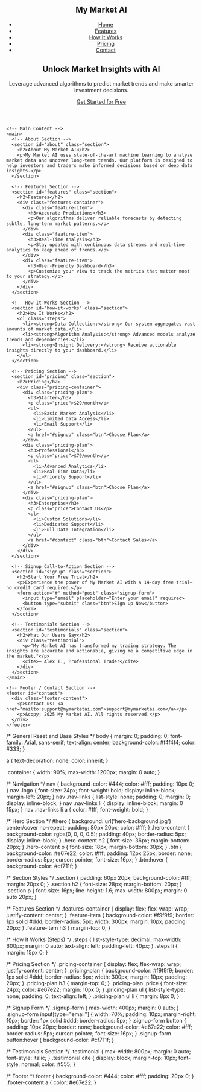 <!DOCTYPE html>
<html lang="en">
  <head>
    <meta charset="utf-8">
    <title>My Market AI - Unlock Market Insights with AI</title>
    <meta name="viewport" content="width=device-width, initial-scale=1">
    <link rel="stylesheet" href="styles.css">
  </head>
  <body>
    <!-- Header with Navigation and Hero Section -->
    <header>
      <nav>
        <div class="container">
          <h1 class="logo">My Market AI</h1>
          <ul class="nav-links">
            <li><a href="#hero">Home</a></li>
            <li><a href="#features">Features</a></li>
            <li><a href="#how-it-works">How It Works</a></li>
            <li><a href="#pricing">Pricing</a></li>
            <li><a href="#contact">Contact</a></li>
          </ul>
        </div>
      </nav>
      <div id="hero">
        <div class="hero-content">
          <h2>Unlock Market Insights with AI</h2>
          <p>Leverage advanced algorithms to predict market trends and make smarter investment decisions.</p>
          <a href="#signup" class="btn">Get Started for Free</a>
        </div>
      </div>
    </header>

    <!-- Main Content -->
    <main>
      <!-- About Section -->
      <section id="about" class="section">
        <h2>About My Market AI</h2>
        <p>My Market AI uses state-of-the-art machine learning to analyze market data and uncover long-term trends. Our platform is designed to help investors and traders make informed decisions based on deep data insights.</p>
      </section>

      <!-- Features Section -->
      <section id="features" class="section">
        <h2>Features</h2>
        <div class="features-container">
          <div class="feature-item">
            <h3>Accurate Predictions</h3>
            <p>Our algorithms deliver reliable forecasts by detecting subtle, long-term market patterns.</p>
          </div>
          <div class="feature-item">
            <h3>Real-Time Analysis</h3>
            <p>Stay updated with continuous data streams and real-time analytics to keep ahead of trends.</p>
          </div>
          <div class="feature-item">
            <h3>User-Friendly Dashboard</h3>
            <p>Customize your view to track the metrics that matter most to your strategy.</p>
          </div>
        </div>
      </section>

      <!-- How It Works Section -->
      <section id="how-it-works" class="section">
        <h2>How It Works</h2>
        <ol class="steps">
          <li><strong>Data Collection:</strong> Our system aggregates vast amounts of market data.</li>
          <li><strong>Algorithm Analysis:</strong> Advanced models analyze trends and dependencies.</li>
          <li><strong>Insight Delivery:</strong> Receive actionable insights directly to your dashboard.</li>
        </ol>
      </section>

      <!-- Pricing Section -->
      <section id="pricing" class="section">
        <h2>Pricing</h2>
        <div class="pricing-container">
          <div class="pricing-plan">
            <h3>Starter</h3>
            <p class="price">$29/month</p>
            <ul>
              <li>Basic Market Analysis</li>
              <li>Limited Data Access</li>
              <li>Email Support</li>
            </ul>
            <a href="#signup" class="btn">Choose Plan</a>
          </div>
          <div class="pricing-plan">
            <h3>Professional</h3>
            <p class="price">$79/month</p>
            <ul>
              <li>Advanced Analytics</li>
              <li>Real-Time Data</li>
              <li>Priority Support</li>
            </ul>
            <a href="#signup" class="btn">Choose Plan</a>
          </div>
          <div class="pricing-plan">
            <h3>Enterprise</h3>
            <p class="price">Contact Us</p>
            <ul>
              <li>Custom Solutions</li>
              <li>Dedicated Support</li>
              <li>Full Data Integration</li>
            </ul>
            <a href="#contact" class="btn">Contact Sales</a>
          </div>
        </div>
      </section>

      <!-- Signup Call-to-Action Section -->
      <section id="signup" class="section">
        <h2>Start Your Free Trial</h2>
        <p>Experience the power of My Market AI with a 14-day free trial—no credit card required.</p>
        <form action="#" method="post" class="signup-form">
          <input type="email" placeholder="Enter your email" required>
          <button type="submit" class="btn">Sign Up Now</button>
        </form>
      </section>

      <!-- Testimonials Section -->
      <section id="testimonials" class="section">
        <h2>What Our Users Say</h2>
        <div class="testimonial">
          <p>"My Market AI has transformed my trading strategy. The insights are accurate and actionable, giving me a competitive edge in the market."</p>
          <cite>— Alex T., Professional Trader</cite>
        </div>
      </section>
    </main>

    <!-- Footer / Contact Section -->
    <footer id="contact">
      <div class="footer-content">
        <p>Contact us: <a href="mailto:support@mymarketai.com">support@mymarketai.com</a></p>
        <p>&copy; 2025 My Market AI. All rights reserved.</p>
      </div>
    </footer>
  </body>
</html>


/* General Reset and Base Styles */
body {
    margin: 0;
    padding: 0;
    font-family: Arial, sans-serif;
    text-align: center;
    background-color: #f4f4f4;
    color: #333;
  }
  
  a {
    text-decoration: none;
    color: inherit;
  }
  
  .container {
    width: 90%;
    max-width: 1200px;
    margin: 0 auto;
  }
  
  /* Navigation */
  nav {
    background-color: #444;
    color: #fff;
    padding: 10px 0;
  }
  nav .logo {
    font-size: 24px;
    font-weight: bold;
    display: inline-block;
    margin-left: 20px;
  }
  nav .nav-links {
    list-style: none;
    padding: 0;
    margin: 0;
    display: inline-block;
  }
  nav .nav-links li {
    display: inline-block;
    margin: 0 15px;
  }
  nav .nav-links li a {
    color: #fff;
    font-weight: bold;
  }
  
  /* Hero Section */
  #hero {
    background: url('hero-background.jpg') center/cover no-repeat;
    padding: 80px 20px;
    color: #fff;
  }
  .hero-content {
    background-color: rgba(0, 0, 0, 0.5);
    padding: 40px;
    border-radius: 5px;
    display: inline-block;
  }
  .hero-content h2 {
    font-size: 36px;
    margin-bottom: 20px;
  }
  .hero-content p {
    font-size: 18px;
    margin-bottom: 30px;
  }
  .btn {
    background-color: #e67e22;
    color: #fff;
    padding: 12px 25px;
    border: none;
    border-radius: 5px;
    cursor: pointer;
    font-size: 16px;
  }
  .btn:hover {
    background-color: #cf711f;
  }
  
  /* Section Styles */
  .section {
    padding: 60px 20px;
    background-color: #fff;
    margin: 20px 0;
  }
  .section h2 {
    font-size: 28px;
    margin-bottom: 20px;
  }
  .section p {
    font-size: 16px;
    line-height: 1.6;
    max-width: 800px;
    margin: 0 auto 20px;
  }
  
  /* Features Section */
  .features-container {
    display: flex;
    flex-wrap: wrap;
    justify-content: center;
  }
  .feature-item {
    background-color: #f9f9f9;
    border: 1px solid #ddd;
    border-radius: 5px;
    width: 300px;
    margin: 10px;
    padding: 20px;
  }
  .feature-item h3 {
    margin-top: 0;
  }
  
  /* How It Works (Steps) */
  .steps {
    list-style-type: decimal;
    max-width: 600px;
    margin: 0 auto;
    text-align: left;
    padding-left: 40px;
  }
  .steps li {
    margin: 15px 0;
  }
  
  /* Pricing Section */
  .pricing-container {
    display: flex;
    flex-wrap: wrap;
    justify-content: center;
  }
  .pricing-plan {
    background-color: #f9f9f9;
    border: 1px solid #ddd;
    border-radius: 5px;
    width: 300px;
    margin: 10px;
    padding: 20px;
  }
  .pricing-plan h3 {
    margin-top: 0;
  }
  .pricing-plan .price {
    font-size: 24px;
    color: #e67e22;
    margin: 10px 0;
  }
  .pricing-plan ul {
    list-style-type: none;
    padding: 0;
    text-align: left;
  }
  .pricing-plan ul li {
    margin: 8px 0;
  }
  
  /* Signup Form */
  .signup-form {
    max-width: 400px;
    margin: 0 auto;
  }
  .signup-form input[type="email"] {
    width: 70%;
    padding: 10px;
    margin-right: 10px;
    border: 1px solid #ddd;
    border-radius: 5px;
  }
  .signup-form button {
    padding: 10px 20px;
    border: none;
    background-color: #e67e22;
    color: #fff;
    border-radius: 5px;
    cursor: pointer;
    font-size: 16px;
  }
  .signup-form button:hover {
    background-color: #cf711f;
  }
  
  /* Testimonials Section */
  .testimonial {
    max-width: 800px;
    margin: 0 auto;
    font-style: italic;
  }
  .testimonial cite {
    display: block;
    margin-top: 10px;
    font-style: normal;
    color: #555;
  }
  
  /* Footer */
  footer {
    background-color: #444;
    color: #fff;
    padding: 20px 0;
  }
  .footer-content a {
    color: #e67e22;
  }
  
